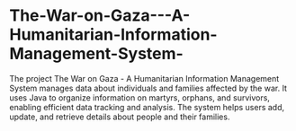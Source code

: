 # The-War-on-Gaza---A-Humanitarian-Information-Management-System-
The project The War on Gaza - A Humanitarian Information Management System manages data about individuals and families affected by the war. It uses Java to organize information on martyrs, orphans, and survivors, enabling efficient data tracking and analysis. The system helps users add, update, and retrieve details about people and their families.
